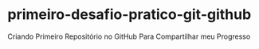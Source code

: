 # primeiro-desafio-pratico-git-github
Criando Primeiro Repositório no GitHub Para Compartilhar meu Progresso
